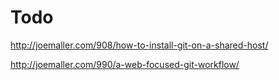 # Todo


http://joemaller.com/908/how-to-install-git-on-a-shared-host/


http://joemaller.com/990/a-web-focused-git-workflow/
